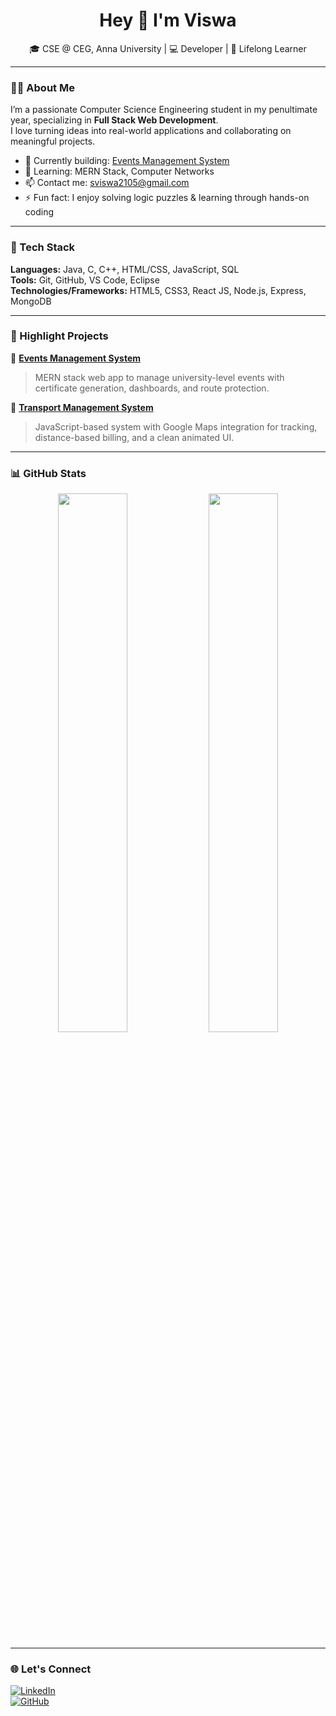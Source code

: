 <h1 align="center">Hey 👋 I'm Viswa</h1>
<p align="center">
🎓 CSE @ CEG, Anna University | 💻 Developer | 🌱 Lifelong Learner  
</p>

---

### 👨‍💻 About Me

I’m a passionate Computer Science Engineering student in my penultimate year, specializing in **Full Stack Web Development**.  
I love turning ideas into real-world applications and collaborating on meaningful projects.

- 🔭 Currently building: [Events Management System](https://github.com/DhanushT7/Events-Management-Application)
- 🌱 Learning: MERN Stack, Computer Networks
- 📫 Contact me: sviswa2105@gmail.com
- ⚡ Fun fact: I enjoy solving logic puzzles & learning through hands-on coding

---

### 🚀 Tech Stack

**Languages:** Java, C, C++, HTML/CSS, JavaScript, SQL  
**Tools:** Git, GitHub, VS Code, Eclipse  
**Technologies/Frameworks:** HTML5, CSS3, React JS, Node.js, Express, MongoDB  

---

### 📌 Highlight Projects

🔹 **[Events Management System](https://github.com/DhanushT7/Events-Management-Application)**  
> MERN stack web app to manage university-level events with certificate generation, dashboards, and route protection.

🔹 **[Transport Management System](https://github.com/Viswa-S-2105/Transport-Management-System)**  
> JavaScript-based system with Google Maps integration for tracking, distance-based billing, and a clean animated UI.

---

### 📊 GitHub Stats

<p align="center">
  <img src="https://github-readme-stats.vercel.app/api?username=Viswa-S-2105&show_icons=true&theme=radical" width="47%" />
  <img src="https://github-readme-streak-stats.herokuapp.com/?user=Viswa-S-2105&theme=radical" width="47%" />
</p>

---

### 🌐 Let's Connect

[![LinkedIn](https://img.shields.io/badge/LinkedIn-Viswa-blue?style=flat&logo=linkedin)](https://linkedin.com/in/viswa2105)  
[![GitHub](https://img.shields.io/badge/GitHub-Viswa--S--2105-black?style=flat&logo=github)](https://github.com/Viswa-S-2105)

<!--
**Viswa-S-2105/Viswa-S-2105** is a ✨ _special_ ✨ repository because its `README.md` (this file) appears on your GitHub profile.

Here are some ideas to get you started:

- 🔭 I’m currently working on ...
- 🌱 I’m currently learning ...
- 👯 I’m looking to collaborate on ...
- 🤔 I’m looking for help with ...
- 💬 Ask me about ...
- 📫 How to reach me: ...
- 😄 Pronouns: ...
- ⚡ Fun fact: ...
-->
